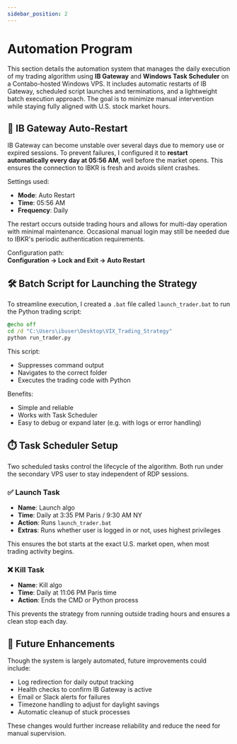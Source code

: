 ```yaml
---
sidebar_position: 2
---
```


# Automation Program

This section details the automation system that manages the daily execution of my trading algorithm using **IB Gateway** and **Windows Task Scheduler** on a Contabo-hosted Windows VPS. It includes automatic restarts of IB Gateway, scheduled script launches and terminations, and a lightweight batch execution approach. The goal is to minimize manual intervention while staying fully aligned with U.S. stock market hours.

## 🔁 IB Gateway Auto-Restart

IB Gateway can become unstable over several days due to memory use or expired sessions. To prevent failures, I configured it to **restart automatically every day at 05:56 AM**, well before the market opens. This ensures the connection to IBKR is fresh and avoids silent crashes.

Settings used:
- **Mode**: Auto Restart
- **Time**: 05:56 AM
- **Frequency**: Daily

The restart occurs outside trading hours and allows for multi-day operation with minimal maintenance. Occasional manual login may still be needed due to IBKR's periodic authentication requirements.

Configuration path:  
**Configuration → Lock and Exit → Auto Restart**

## 🛠️ Batch Script for Launching the Strategy

To streamline execution, I created a `.bat` file called `launch_trader.bat` to run the Python trading script:

```bat
@echo off
cd /d "C:\Users\ibuser\Desktop\VIX_Trading_Strategy"
python run_trader.py
```

This script:
- Suppresses command output
- Navigates to the correct folder
- Executes the trading code with Python

Benefits:
- Simple and reliable
- Works with Task Scheduler
- Easy to debug or expand later (e.g. with logs or error handling)

## ⏱️ Task Scheduler Setup

Two scheduled tasks control the lifecycle of the algorithm. Both run under the secondary VPS user to stay independent of RDP sessions.

### ✅ Launch Task
- **Name**: Launch algo
- **Time**: Daily at 3:35 PM Paris / 9:30 AM NY
- **Action**: Runs `launch_trader.bat`
- **Extras**: Runs whether user is logged in or not, uses highest privileges

This ensures the bot starts at the exact U.S. market open, when most trading activity begins.

### ❌ Kill Task
- **Name**: Kill algo
- **Time**: Daily at 11:06 PM Paris time
- **Action**: Ends the CMD or Python process

This prevents the strategy from running outside trading hours and ensures a clean stop each day.

## 🧠 Future Enhancements

Though the system is largely automated, future improvements could include:

- Log redirection for daily output tracking
- Health checks to confirm IB Gateway is active
- Email or Slack alerts for failures
- Timezone handling to adjust for daylight savings
- Automatic cleanup of stuck processes

These changes would further increase reliability and reduce the need for manual supervision.